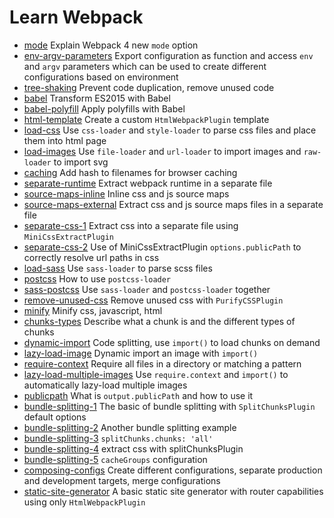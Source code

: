 # Learn Webpack

- [mode](mode) Explain Webpack 4 new `mode` option
- [env-argv-parameters](env-argv-parameters) Export configuration as function and access `env` and `argv` parameters which can be used to create different configurations based on environment
- [tree-shaking](tree-shaking) Prevent code duplication, remove unused code
- [babel](babel) Transform ES2015 with Babel
- [babel-polyfill](babel-polyfill) Apply polyfills with Babel
- [html-template](html-template) Create a custom `HtmlWebpackPlugin` template
- [load-css](load-css) Use `css-loader` and `style-loader` to parse css files and place them into html page
- [load-images](load-images) Use `file-loader` and `url-loader` to import images and `raw-loader` to import svg
- [caching](caching) Add hash to filenames for browser caching
- [separate-runtime](separate-runtime) Extract webpack runtime in a separate file
- [source-maps-inline](source-maps-inline) Inline css and js source maps
- [source-maps-external](source-maps-external) Extract css and js source maps files in a separate file
- [separate-css-1](separate-css-1) Extract css into a separate file using `MiniCssExtractPlugin`
- [separate-css-2](separate-css-2) Use of MiniCssExtractPlugin `options.publicPath` to correctly resolve url paths in css
- [load-sass](load-sass) Use `sass-loader` to parse scss files
- [postcss](postcss) How to use `postcss-loader`
- [sass-postcss](sass-postcss) Use `sass-loader` and `postcss-loader` together
- [remove-unused-css](remove-unused-css) Remove unused css with `PurifyCSSPlugin`
- [minify](minify) Minify css, javascript, html
- [chunks-types](chunks-types) Describe what a chunk is and the different types of chunks
- [dynamic-import](dynamic-import) Code splitting, use `import()` to load chunks on demand
- [lazy-load-image](lazy-load-image) Dynamic import an image with `import()`
- [require-context](require-context) Require all files in a directory or matching a pattern
- [lazy-load-multiple-images](lazy-load-multiple-images) Use `require.context` and `import()` to automatically lazy-load multiple images
- [publicpath](publicpath) What is `output.publicPath` and how to use it
- [bundle-splitting-1](bundle-splitting-1) The basic of bundle splitting with `SplitChunksPlugin` default options
- [bundle-splitting-2](bundle-splitting-2) Another bundle splitting example
- [bundle-splitting-3](bundle-splitting-3) `splitChunks.chunks: 'all'`
- [bundle-splitting-4](bundle-splitting-4) extract css with splitChunksPlugin
- [bundle-splitting-5](bundle-splitting-5) `cacheGroups` configuration
- [composing-configs](composing-configs) Create different configurations, separate production and development targets, merge configurations
- [static-site-generator](static-site-generator) A basic static site generator with router capabilities using only `HtmlWebpackPlugin`
